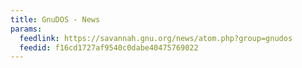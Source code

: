```yaml
---
title: GnuDOS - News
params:
  feedlink: https://savannah.gnu.org/news/atom.php?group=gnudos
  feedid: f16cd1727af9540c0dabe40475769022
---
```

